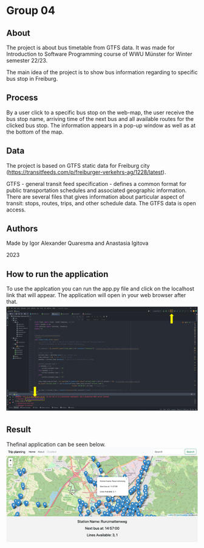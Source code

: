 # Group 04



## About

The project is about bus timetable from GTFS data. It was made for Introduction to Software Programming course of WWU Münster for Winter semester 22/23. 

The main idea of the project is to show bus information regarding to specific bus stop in Freiburg. 

## Process

By a user click to a specific bus stop on the web-map, the user receive the bus stop name, arriving time of the next bus and all available routes for the clicked bus stop. The information appears in a pop-up window as well as at the bottom of the map. 

## Data

The project is based on GTFS static data for Freiburg city (https://transitfeeds.com/p/freiburger-verkehrs-ag/1228/latest). 

GTFS - general transit feed specification - defines a common format for public transportation schedules and associated geographic information. There are several files that gives information about particular aspect of transit: stops, routes, trips, and other schedule data. The GTFS data is open access. 

## Authors

Made by Igor Alexander Quaresma and Anastasia Igitova

2023

## How to run the application

To use the applcation you can run the app.py file and click on the localhost link that will appear. The application will open in your web browser after that.
![Semantic description of image](/images/run_appplication.png "Run application")  

## Result
Thefinal application can be seen below. 
![Semantic description of image](/images/final_application.png "Final Application") 

